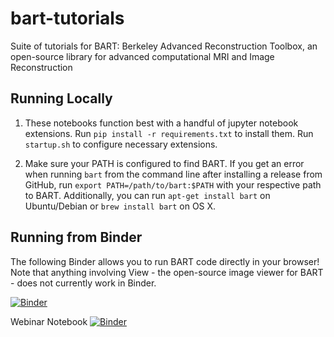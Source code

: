 # bart-tutorials
Suite of tutorials for BART: Berkeley Advanced Reconstruction Toolbox, an open-source library for advanced computational MRI and Image Reconstruction

## Running Locally

1. These notebooks function best with a handful of jupyter notebook extensions. Run `pip install -r requirements.txt` to install them. Run `startup.sh` to configure necessary extensions.

2. Make sure your PATH is configured to find BART. If you get an error when running `bart` from the command line after installing a release from GitHub, run `export PATH=/path/to/bart:$PATH` with your respective path to BART. Additionally, you can run `apt-get install bart` on Ubuntu/Debian or `brew install bart` on OS X. 

## Running from Binder

The following Binder allows you to run BART code directly in your browser! Note that anything involving View - the open-source image viewer for BART - does not currently work in Binder. 

[![Binder](https://mybinder.org/badge_logo.svg)](https://mybinder.org/v2/gh/malits/bart-tutorials/master)

Webinar Notebook
[![Binder](https://mybinder.org/badge_logo.svg)](https://mybinder.org/v2/gh/malits/bart-tutorials/ff40c05ceec33362bcd619f8c3eecfafd1af7d84?filepath=demos%2Fwebinar%2Fwebinar-binder.ipynb)
